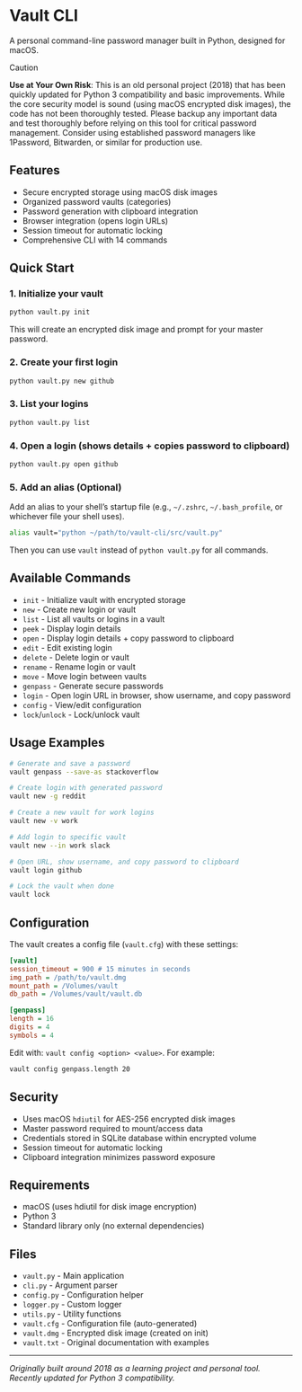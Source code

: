 # Vault CLI

A personal command-line password manager built in Python, designed for macOS.

> [!CAUTION]
> 
> **Use at Your Own Risk**: This is an old personal project (2018) that has
> been quickly updated for Python 3 compatibility and basic improvements. While
> the core security model is sound (using macOS encrypted disk images), the code
> has not been thoroughly tested. Please backup any important data and test
> thoroughly before relying on this tool for critical password management.
> Consider using established password managers like 1Password, Bitwarden, or
> similar for production use.

## Features

- Secure encrypted storage using macOS disk images
- Organized password vaults (categories)
- Password generation with clipboard integration
- Browser integration (opens login URLs)
- Session timeout for automatic locking
- Comprehensive CLI with 14 commands

## Quick Start

### 1. Initialize your vault

```sh
python vault.py init
```

This will create an encrypted disk image and prompt for your master password.

### 2. Create your first login

```sh
python vault.py new github
```

### 3. List your logins

```sh
python vault.py list
```

### 4. Open a login (shows details + copies password to clipboard)

```sh
python vault.py open github
```

### 5. Add an alias (Optional)

Add an alias to your shell’s startup file (e.g., `~/.zshrc`, `~/.bash_profile`,
or whichever file your shell uses).

```sh
alias vault="python ~/path/to/vault-cli/src/vault.py"
```

Then you can use `vault` instead of `python vault.py` for all commands.

## Available Commands

- `init` - Initialize vault with encrypted storage
- `new` - Create new login or vault
- `list` - List all vaults or logins in a vault
- `peek` - Display login details
- `open` - Display login details + copy password to clipboard
- `edit` - Edit existing login
- `delete` - Delete login or vault
- `rename` - Rename login or vault
- `move` - Move login between vaults
- `genpass` - Generate secure passwords
- `login` - Open login URL in browser, show username, and copy password
- `config` - View/edit configuration
- `lock`/`unlock` - Lock/unlock vault

## Usage Examples

```sh
# Generate and save a password
vault genpass --save-as stackoverflow

# Create login with generated password
vault new -g reddit

# Create a new vault for work logins
vault new -v work

# Add login to specific vault
vault new --in work slack

# Open URL, show username, and copy password to clipboard
vault login github

# Lock the vault when done
vault lock
```

## Configuration

The vault creates a config file (`vault.cfg`) with these settings:

```ini
[vault]
session_timeout = 900 # 15 minutes in seconds
img_path = /path/to/vault.dmg
mount_path = /Volumes/vault
db_path = /Volumes/vault/vault.db

[genpass]
length = 16
digits = 4
symbols = 4
```

Edit with: `vault config <option> <value>`. For example:

```sh
vault config genpass.length 20
```

## Security

- Uses macOS `hdiutil` for AES-256 encrypted disk images
- Master password required to mount/access data
- Credentials stored in SQLite database within encrypted volume
- Session timeout for automatic locking
- Clipboard integration minimizes password exposure

## Requirements

- macOS (uses hdiutil for disk image encryption)
- Python 3
- Standard library only (no external dependencies)

## Files

- `vault.py` - Main application
- `cli.py` - Argument parser
- `config.py` - Configuration helper
- `logger.py` - Custom logger
- `utils.py` - Utility functions
- `vault.cfg` - Configuration file (auto-generated)
- `vault.dmg` - Encrypted disk image (created on init)
- `vault.txt` - Original documentation with examples

---

*Originally built around 2018 as a learning project and personal tool. Recently
updated for Python 3 compatibility.*
